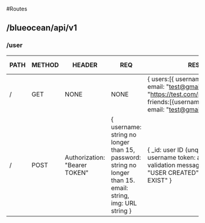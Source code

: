 


#Routes
## /blueocean/api/v1

### /user

| PATH | METHOD | HEADER | REQ | RES | USE CASE |
|---|---|---|---|---|---|
| / | GET | NONE | NONE | { users:[{ username: "test", email: "test@gmail.com", img: "https://test.com/profilepic.jpg", friends:[{username:"test", email: "test@gmail.com"}] }] } | GET ALL USERS |
| / | POST | Authorization: "Bearer TOKEN" | { username: string no longer than 15, password: string no longer than 15. email: string, img: URL string } | { _id: user ID (unque) user: username token: a token for validation message: a string IE "USER CREATED" \|\| "USER EXIST" } | CREATE A SINGLE USER |
